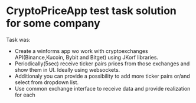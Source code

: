 # CryptoPriceApp test task solution for some company
 Task was: 
 - Create a winforms app wo work with cryptoexchanges API(Binance,Kucoin, Bybit and Bitget) using JKorf libraries. 
 - Periodically(5sec) receive ticker pairs prices from those exchanges and show them in UI. Ideally using websockets.
 - Additionaly you can provide a possibility to add more ticker pairs or/and select from dropdown list. 
 - Use common exchange interface to receive data and provide realization for each

 
